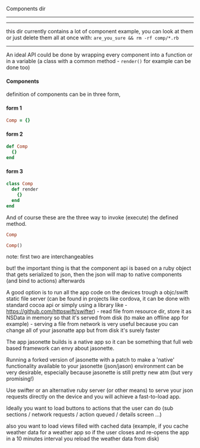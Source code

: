 Components dir

---


---

this dir currently contains a lot of component example, you can look at them or just delete them all at once with: `are_you_sure && rm -rf comp/*.rb`

---

An ideal API could be done by wrapping every component into a function or in a variable (a class with a common method - `render()` for example can be done too)

#### Components

definition of components can be in three form,


#### form 1

```ruby
Comp = {}
```

#### form 2

```ruby
def Comp
  {}
end
```

#### form 3

```ruby
class Comp
  def render
    {}
  end
end
```

And of course these are the three way to invoke (execute) the defined method.

```ruby
Comp

Comp()
```

note: first two are interchangeables


but! the important thing is that the component api is based on a ruby object that gets serialized to json, then the json will map to native components (and bind to actions) afterwards

A good option is to run all the app code on the devices trough a objc/swift static file server (can be found in projects like cordova, it can be done with standard cocoa api or simply using a library like - https://github.com/httpswift/swifter) - read file from resource dir, store it as NSData in memory so that it's served from disk (to make an offline app for example) - serving a file from network is very useful because you can change all of your jasonatte app but from disk it's surely faster

The app jasonette builds is a native app so it can be something that full web based framework can envy about jasonette.

Running a forked version of jasonette with a patch to make a 'native' functionality available to your jasonette (json/jason) environment can be very desirable, especially because jasonette is still pretty new atm (but very promising!)

Use swifter or an alternative ruby server (or other means) to serve your json requests directly on the device and you will achieve a fast-to-load app.

Ideally you want to load buttons to actions that the user can do (sub sections / network requests / action queued / details screen ...)

also you want to load views filled with cached data (example, if you cache weather data for a weather app so if the user closes and re-opens the app in a 10 minutes interval you reload the weather data from disk)

